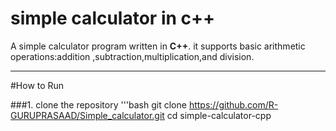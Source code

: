 # simple calculator in c++

A simple calculator program written in **C++**.
it supports basic arithmetic operations:addition ,subtraction,multiplication,and division.

---------------

#How to Run

###1. clone the repository 
'''bash
git clone 
https://github.com/R-GURUPRASAAD/Simple_calculator.git
cd simple-calculator-cpp

